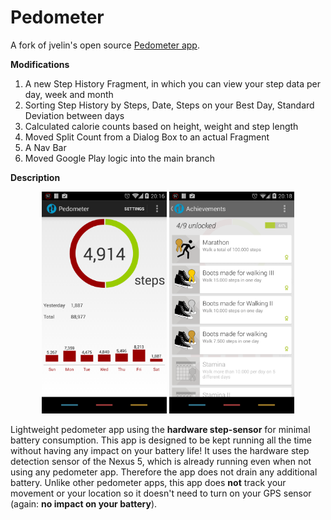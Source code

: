 Pedometer
=========

A fork of jvelin's open source [Pedometer app](https://github.com/j4velin/Pedometer).

<b>Modifications</b>
1. A new Step History Fragment, in which you can view your step data per day, week and month
2. Sorting Step History by Steps, Date, Steps on your Best Day, Standard Deviation between days
3. Calculated calorie counts based on height, weight and step length
4. Moved Split Count from a Dialog Box to an actual Fragment
5. A Nav Bar
6. Moved Google Play logic into the main branch

<b>Description</b>

<p align="center">
<img width="200px" src="screenshot1.png" />
<img width="200px" src="screenshot2.png" />
</p>

Lightweight pedometer app using the <b>hardware step-sensor</b> for minimal battery consumption.
This app is designed to be kept running all the time without having any impact on your battery life! It uses the hardware step detection sensor of the Nexus 5, which is already running even when not using any pedometer app. Therefore the app does not drain any additional battery. Unlike other pedometer apps, this app does <b>not</b> track your movement or your location so it doesn't need to turn on your GPS sensor (again: <b>no impact on your battery</b>).
